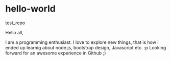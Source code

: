 # hello-world
test_repo

Hello all,

I am a programming enthusiast. I love to explore new things, that is how I ended up learnig about node.js, bootstrap design, Javascript etc. :p
Looking forward for an awesome experience in Github ;)
